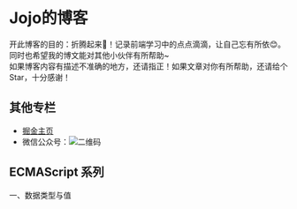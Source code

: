 # Jojo的博客
开此博客的目的：折腾起来:muscle:！记录前端学习中的点点滴滴，让自己忘有所依:blush:。<br>
同时也希望我的博文能对其他小伙伴有所帮助~<br>
如果博客内容有描述不准确的地方，还请指正！如果文章对你有所帮助，还请给个 Star，十分感谢！

## 其他专栏
- [掘金主页](https://juejin.im/user/5e17fc506fb9a02fff07946d)
- 微信公众号：![二维码](https://github.com/jeuino/Blog/blob/master/images/wechat.png)

## ECMAScript 系列
一、数据类型与值


